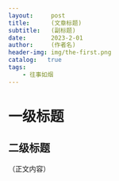 ```yaml
---
layout:     post
title:      (文章标题)
subtitle:   (副标题)
date:       2023-2-01
author:     (作者名)
header-img: img/the-first.png
catalog:   true
tags:
    - 往事如烟
---
```

# 一级标题
## 二级标题
（正文内容）
